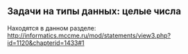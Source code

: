 ## Задачи на типы данных: целые числа

Находятся в данном разделе:
<http://informatics.mccme.ru/mod/statements/view3.php?id=1120&chapterid=1433#1>